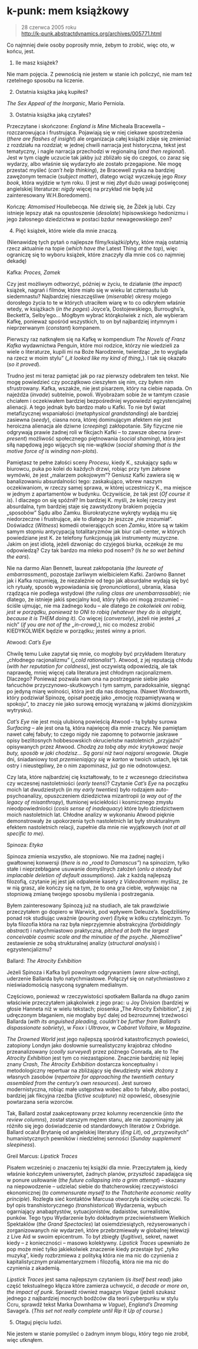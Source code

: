# k-punk: mem książkowy



> 28 czerwca 2005 roku  
> http://k-punk.abstractdynamics.org/archives/005771.html

Co najmniej dwie osoby poprosiły mnie, żebym to zrobić, więc oto, w końcu, jest.

1. Ile masz książek?

Nie mam pojęcia. Z pewnością nie jestem w stanie ich policzyć, nie mam też rzetelnego sposobu na liczenie.

2. Ostatnia książka jaką kupiłeś?

_The Sex Appeal of the Inorganic_, Mario Perniola.

3. Ostatnia książka jaką czytałeś?

Przeczytane i skończone: _England is Mine_ Micheala Bracewella – rozczarowująca i frustrująca. Pojawiają się w niej ciekawe spostrzeżenia \(_there are flashes of insight_\) ale organizacja całej książki zdaje się zmieniać z rozdziału na rozdział; w jednej chwili narracja jest historyczna, tekst jest tematyczny, i nagle narracja przechodzi w regionalną \(_and then regional_\). Jest w tym ciągłe uczucie tak jakby już zbliżało się do czegoś, co zaraz się wydarzy, albo właśnie się wydarzyło ale zostało przegapione. Nie mogę przestać myśleć \(_can’t help thinking_\), że Bracewell zyska na bardziej zawężonym temacie \(_subject matter_\), dlatego wciąż wyczekuję jego _Roxy book_, która wyjdzie w tym roku. \(I jest w niej _zbyt_ dużo uwagi poświęconej angielskiej literaturze: _nigdy_ więcej na przykład nie będę już zainteresowany W.H.Boredomem\).

Kończę: _Atmomised_ Houllebecqa. Nie dziwię się, że Žižek ją lubi. Czy istnieje lepszy atak na opustoszenie \(_desolate_\) hipisowskiego hedonizmu i jego żałosnego dziedzictwa w postaci bzdur newageowskiego zen?

4. Pięć książek, które wiele dla mnie znaczą.

\(Nienawidzę tych pytań o najlepsze filmy/książki/płyty, które mają ostatnią rzecz aktualnie na topie \(_which have the_ Latest Thing _at the top_\), więc ograniczę się to wyboru książek, które znaczyły dla mnie coś co najmniej dekadę\)

Kafka: _Proces, Zamek_

Czy jest możliwym odtworzyć, później w życiu, te działanie \(_the impact_\) książek, nagrań i filmów, które miało się w wieku lat czternastu lub siedemnastu? Najbardziej nieszczęśliwe \(_miserable_\) okresy mojego dorosłego życia to te w których utraciłem wiarę w to co odkryłem właśnie wtedy, w książkach \(_in the pages_\) Joyce’a, Dostojewskiego, Burroughs’a, Beckett’a, Selby’ego… Mógłbym wybrać którąkolwiek z nich, ale wybieram Kafkę, ponieważ spośród wszystkich, to on był najbardziej intymnym i nieprzerwanym \(_constant_\) kompanem.

Pierwszy raz natknąłem się na Kafkę w kompendium _The Novels of Franz Kafka_ wydawnictwa Penguin, które moi rodzice, którzy nie wiedzieli za wiele o literaturze, kupili mi na Boże Narodzenie, twierdząc „że to wygląda na rzecz w moim stylu” \(_„it looked like my kind of thing_„\). I tak się okazało \(_so it proved_\).

Trudno jest mi teraz pamiętać jak po raz pierwszy odebrałem ten tekst. Nie mogę powiedzieć czy początkowo cieszyłem się nim, czy byłem nim sfrustrowany. Kafka, wszakże, nie jest pisarzem, który na ciebie napada. On najeżdża \(_invade_\) subtelnie, powoli. Wyobrażam sobie że w tamtym czasie chciałem i oczekiwałem bardziej bezpośredniej wypowiedzi egzystencjalnej alienacji. A tego jednak było bardzo mało u Kafki. To nie był świat metafizycznej wspaniałości \(_metaphysical grandstanding_\) ale bardziej zasiewna \(_seedy_\), ciasna nora, której dominującym afektem nie jest heroiczna alienacja ale dziwne \(_creeping_\) zakłopotanie. Siły fizyczne nie odgrywają prawie żadnej roli w fikcjach Kafki – to zawsze obecna \(_ever-present_\) możliwość społecznego piętnowania \(_social shaming_\), która jest siłą napędową jego wijących się nie-wątków \(_social shaming that is the motive force of is winding non-plots_\).

Pamiętasz te pełne żałości sceny _Procesu_, kiedy K., szukający sądu w biurowcu, puka po kolei do każdych drzwi, robiąc przy tym żałosne wymówki, że jest „malarzem pokojowym”? Geniusz Kafki zawiera się w banalizowaniu absurdalności tego: zaskakująco, wbrew naszym oczekiwaniom, w rzeczy samej sprawa, w której uczestniczy K., ma miejsce w jednym z apartamentów w budynku. Oczywiście, że tak jest \(_Of course it is_\). I dlaczego on się spóźnił? Im bardziej K. myśli, że kolej rzeczy jest absurdalna, tym bardziej staje się zawstydzony brakiem pojęcia „sposobów” Sądu albo Zamku. Biurokratyczne wykręty wydają mu się niedorzeczne i frustrujące, ale to dlatego że jeszcze „nie zrozumiał”. Doświadcz \(_Witness_\) komedii otwierających scen _Zamku_, które są w takim samym stopniu antycypacją totalitaryzmów jak biur call-center, w których powiedziane jest K. że telefony funkcjonują jak instrumenty muzyczne. Jakim on jest idiotą, jeżeli dzwoniąc do czyjegoś biurka, oczekuje że mu odpowiedzą? Czy tak bardzo ma mleko pod nosem? \(_Is he so wet behind the ears_\).

Nie na darmo Alan Bennett, laureat zakłopotania \(_the laureate of embarrassment_\), pozostaje żarliwym wielbicielem Kafki. Zarówno Bannet jak i Kafka rozumieją, że niezależnie od tego jak absurdalne wydają się być ich rytuały, sposób wypowiadania się \(_pronunciations_\), ubrania, klasa rządząca nie podlega wstydowi \(_the ruling class are unembarrassable_\); nie dlatego, że istnieje jakiś specjalny kod, który tylko oni mogą zrozumieć – ściśle ujmując, nie ma żadnego kodu – ale dlatego że _cokolwiek oni robią, jest w porządku, ponieważ to ONI to robią \(whatever they do is alrgight, because it is THEM doing it\)._ Co więcej \(_conversely_\), jeżeli nie jesteś „z nich” \(_if you are not of the „in-crowd_„\), nic co możesz zrobić KIEDYKOLWIEK będzie w porządku; jesteś winny a priori.

Atwood: _Cat’s Eye_

Chwilę temu Luke zapytał się mnie, co mogłoby być przykładem literatury „chłodnego racjonalizmu” \(_„cold rationalist”_\). Atwood, z jej reputacją chłodu \(_with her reputation for coldness_\), jest oczywistą odpowiedzią, ale tak naprawdę, mniej więcej cała literatura jest chłodnym racjonalizmem. Dlaczego? Ponieważ pozwala nam ona na postrzeganie siebie jako łańcuchów przyczynowo-skutkowych i tym samym, paradoksalnie, sięgnąć po jedyną miarę wolności, która jest dla nas dostępna. \(Nawet Wordsworth, który podziwiał Spinozę, opisał poezję jako „emocję rozpamiętywaną w spokoju”, to znaczy nie jako surową emocję wyrażaną w jakimś dionizyjskim wytrysku\).

_Cat’s Eye_ nie jest moją ulubioną powieścią Atwood – tą byłaby surowa _Surfacing_ – ale jest ona tą, która najwięcej dla mnie znaczy. Nie pamiętam nawet całej fabuły; to czego nigdy nie zapomnę to potwornie jaskrawe opisy bezlitosnych hobbesowskich okrucieństw nastoletnich „przyjaźni” opisywanych przez Atwood. _Chodzą za tobą_ _aby móc krytykować twoje buty, sposób w jaki chodzisz…_ _Są gorsi niż twoi najgorsi wrogowie._ Długie dni, śniadaniowy tost _przemieniający się w karton_ w twoich ustach, lęk tak ostry i nieustępliwy, że o nim zapominasz, już go nie odnotowujesz.

Czy lata, które najbardziej cię kształtowały, to te z wczesnego dzieciństwa czy wczesnej nastoletniości \(_early teens_\)? Czytanie _Cat’s Eye_ na początku moich lat dwudziestych \(_in my early twenties_\) było rodzajem auto-psychoanalizy, opuszczeniem dziedzictwa mizantropii \(_a way out of the legacy of misanthropy_\), tłumionej wściekłości i kosmicznego zmysłu nieodpowiedniości \(_cosis sense of inadequacy_\) które było dziedzictwem moich nastoletnich lat. Chłodne analizy w wykonaniu Atwood pięknie demonstrowały że upokorzenia tych nastoletnich lat były strukturalnym efektem nastoletnich relacji, zupełnie dla mnie nie wyjątkowych \(_not at all specific to me\)._

Spinoza: _Etyka_

Spinoza zmienia wszystko, ale stopniowo. Nie ma żadnej nagłej i gwałtownej konwersji \(_there is no „road to Damascus”_\) na spinozizm, tylko stałe i nieprzebłagane usuwanie domyślnych założeń \(_onlu a steady but implacable deletion of default assumptions_\). Jak z każdą najlepszą filozofią, czytanie jej jest jak odpalenie kasety z _Videodromem_: myślisz, że w nią grasz, ale kończy się na tym, że to ona gra ciebie, wpływając na stopniową zmianę twojego sposobu myślenia i postrzegania.

Byłem zainteresowany Spinozą już na studiach, ale tak prawdziwie przeczytałem go dopiero w Warwick, pod wpływem Deleuze’a. Spędziliśmy ponad rok studiując uważnie \(_pouring over_\) _Etykę_ w kółku czytelniczym. To była filozofia która na raz była nieprzyjemnie abstrakcyjna \(_forbiddingly abstract_\) i natychmiastowo praktyczna, _pitched at both the largest conceivable cosmic scale and the minutiae of the psyche._ „Niemożliwe” zestawienie ze sobą strukturalnej analizy \(_structural analysis_\) i egzystencjalizmu?

Ballard: _The Atrocity Exhibition_

Jeżeli Spinoza i Kafka byli powolnym odgrywaniem \(_were slow-acting_\), uderzenie Ballarda było natychmiastowe. Połączył się on natychmiastowo z nieświadomością nasyconą sygnałem medialnym.

Częściowo, ponieważ w rzeczywistości spotkałem Ballarda na długo zanim właściwie przeczytałem jakąkolwiek z jego prac: u Joy Division \(bardziej w głosie Hanneta niż w wielu tekstach; piosenka „The Atrocity Exhibition”, z jej udręczonym błaganiem, nie mogłaby być dalej od bezrozumnej trzeźwości Ballarda \(_with its anguished pleading, couldn’t be further from Ballard’s dispassionate sobriety_\), w _Foxx_ i _Ultravox_, w _Cabaret Voltaire_, w _Magazine_.

_The Drowned World_ jest jego najlepszą spośród katastroficznych powieści, zatopiony Londyn jako dosłownie surrealistyczny krajobraz chłodno przeanalizowany \(_coolly surveyed_\) przez późnego Conrada, ale to _The Atrocity Exhibition_ jest tym co niezastąpione. Znacznie bardziej niż lepiej znany _Crash_, _The Atrocity Exhibition_ dostarcza konceptualny i metodologiczny repertuar na zbliżający się dwudziesty wiek złożony z własnych zasobów \(_repertoire for approaching the twentieth century assembled from the century’s own resources_\). Jest surowo modernistyczna, robiąc małe ustępstwa wobec albo to fabuły, albo postaci, bardziej jak fikcyjna rzeźba \(_fictive sculpture_\) niż opowieść, obsesyjnie powtarzana seria wzorców.

Tak, Ballard został zaakceptowany przez kolumny recenzenckie \(_into the review columns_\), został starszym mężem stanu, ale nie zapominajmy jak różniło się jego doświadczenie od standardowych literatów z Oxbridge. Ballard ocaluł Brytanię od angielskiej literatury \(_Eng Lit_\), od „przyzwoitych” humanistycznych pewników i niedzielnej senności \(_Sunday supplement sleepiness_\).

Greil Marcus: _Lipstick Traces_

Pisałem wcześniej o znaczeniu tej książki dla mnie. Przeczytałem ją, kiedy właśnie kończyłem uniwersytet, żadnych planów, przyszłość zapadająca się w ponure usiłowanie \(_the future collapsing into a grim attempt_\) – skazany na niepowodzenie – udzielać siebie do thatcherowskiej rzeczywistości ekonomicznej \(_to commensurate myself to the Thatcherite economic reality principle_\). Rozległa sieć kontaktów Marcusa otworzyła ścieżkę ucieczki. To był opis transhistorycznego _\(transhistorical_\) Wydarzenia, wybuch ogarniający anabaptystów, sytuacjonistów, dadaistów, surrealistów, punków. Tego typu Wydarzenie było dokładnym przeciwieństwem Wielkich Spektaklów \(_the Grand Spectacles_\) lat osiemdziesiątych, reżyserowanych i zorganizowanych _nie_ wydarzeń, które przebrzmiewały w globalnej telewizji z Live Aid w swoim epicentrum. To był zbiegły \(_fugitive_\), sekret, nawet kiedy – z konieczności – masowo kolektywny. _Lipstick Traces_ upewniało że pop może mieć tylko jakiekolwiek znaczenie kiedy przestaje być „tylko muzyką”, kiedy rozbrzmiewa z polityką która nie ma nic do czynienia z kapitalistycznym pralamentaryzmem i filozofią, która nie ma nic do czynienia z akademią.

_Lipstick Traces_ jest sama najlepszym czytaniem \(_is itself best read_\) jako część tekstualnego kłącza które zamierza uchwycić, _a decade or more on_, _the impact of punk_. Sprawdź również magazyn _Vague_ \(jeżeli szukasz jednego z najbardziej mocnych bodźców dla teorii cyberpunku w stylu Ccru, sprawdź tekst Marka Downhama w _Vague_\), _England’s Dreaming_ Savage’a. \(_This set not really complete until Rip It Up of course._\)

5. Otaguj pięciu ludzi.

Nie jestem w stanie pomyśleć o żadnym innym blogu, który tego nie zrobił, więc utknąłem.

